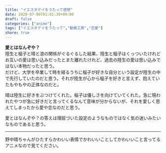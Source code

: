 ```yaml
---
title: "イエスタデイをうたって感想"
date: 2020-07-06T01:01:39+09:00
draft: false
categories: ["anime"]
tags: ["イエスタデイをうたって","動画工房","恋愛"]
share: true
---
```

**愛とはなんぞや？**  
陸生と榀子と晴と浪の関係がぐるぐるした結果、陸生と榀子はくっついたけれどお互いの愛は思い込みだったとまた離れたけれど、過去の陸生の愛は思い込みではない本物だったと思う。  
だけど、大学を卒業して時を経るうちに榀子が好きな自分という設定が陸生の中で先行していたのだと思う。それが陸生が心から榀子を好きと言えず、抱えていたもやもやの正体なのだと。  

晴は陸生に好きをぶつけてくれた。榀子は優しさを向けていてくれた。急に現われたやつが急に好きだと言ってくるなんて意味が分からないが、それを愛しく思えてしまったから愛や恋なのだと思う。

愛とはなんぞや？の答えは理屈づいた設定のようなものではなく気の迷いみたいなものであると思う。
***
野中晴ちゃんがひたすらかわいい表情でかわいいことしてかわいいこと言ってるアニメなので見てください。<br><br>
